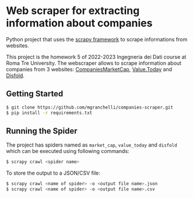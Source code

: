 # Web scraper for extracting information about companies
Python project that uses the [scrapy framework](https://scrapy.org) to scrape informations from websites.

This project is the homework 5 of 2022-2023 Ingegneria dei Dati course at Roma Tre University. The webscraper allows to scrape information about companies from 3 websites: [CompaniesMarketCap](https://companiesmarketcap.com/), [Value.Today](https://www.value.today/) and [Disfold](https://disfold.com/world/companies/).

## Getting Started 
```bash
$ git clone https://github.com/mgranchelli/companies-scraper.git
$ pip install -r requirements.txt
```

## Running the Spider
The project has spiders named as `market_cap`, `value_today` and `disfold` which can be executed using following commands:
```bash
$ scrapy crawl <spider name>
```
To store the output to a JSON/CSV file:
```bash
$ scrapy crawl <name of spider> -o <output file name>.json
$ scrapy crawl <name of spider> -o <output file name>.csv
```